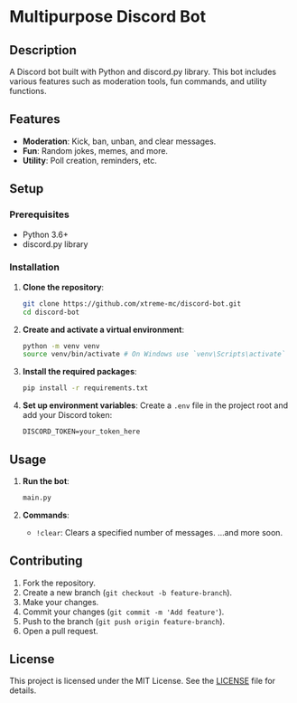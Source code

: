 # Multipurpose Discord Bot

## Description
A Discord bot built with Python and discord.py library. This bot includes various features such as moderation tools, fun commands, and utility functions.

## Features
- **Moderation**: Kick, ban, unban, and clear messages.
- **Fun**: Random jokes, memes, and more.
- **Utility**: Poll creation, reminders, etc.

## Setup

### Prerequisites
- Python 3.6+
- discord.py library

### Installation

1. **Clone the repository**:
   ```sh
   git clone https://github.com/xtreme-mc/discord-bot.git
   cd discord-bot
   ```

2. **Create and activate a virtual environment**:
   ```sh
   python -m venv venv
   source venv/bin/activate # On Windows use `venv\Scripts\activate`
   ```

3. **Install the required packages**:
   ```sh
   pip install -r requirements.txt
   ```

4. **Set up environment variables**:
   Create a `.env` file in the project root and add your Discord token:
   ```env
   DISCORD_TOKEN=your_token_here
   ```

## Usage
1. **Run the bot**:
   ```sh
   main.py
   ```

2. **Commands**:
   - `!clear`: Clears  a specified number of messages.
...and more soon.

## Contributing
1. Fork the repository.
2. Create a new branch (`git checkout -b feature-branch`).
3. Make your changes.
4. Commit your changes (`git commit -m 'Add feature'`).
5. Push to the branch (`git push origin feature-branch`).
6. Open a pull request.

## License
This project is licensed under the MIT License. See the [LICENSE](LICENSE) file for details.

